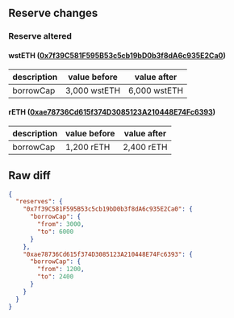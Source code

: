 ## Reserve changes

### Reserve altered

#### wstETH ([0x7f39C581F595B53c5cb19bD0b3f8dA6c935E2Ca0](https://etherscan.io/address/0x7f39C581F595B53c5cb19bD0b3f8dA6c935E2Ca0))

| description | value before | value after |
| --- | --- | --- |
| borrowCap | 3,000 wstETH | 6,000 wstETH |


#### rETH ([0xae78736Cd615f374D3085123A210448E74Fc6393](https://etherscan.io/address/0xae78736Cd615f374D3085123A210448E74Fc6393))

| description | value before | value after |
| --- | --- | --- |
| borrowCap | 1,200 rETH | 2,400 rETH |


## Raw diff

```json
{
  "reserves": {
    "0x7f39C581F595B53c5cb19bD0b3f8dA6c935E2Ca0": {
      "borrowCap": {
        "from": 3000,
        "to": 6000
      }
    },
    "0xae78736Cd615f374D3085123A210448E74Fc6393": {
      "borrowCap": {
        "from": 1200,
        "to": 2400
      }
    }
  }
}
```